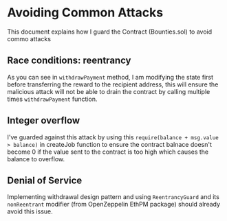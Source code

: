 # Avoiding Common Attacks
This document explains how I guard the Contract (Bounties.sol) to avoid commo attacks 

## Race conditions: reentrancy

As you can see in `withdrawPayment` method, I am modifying the state first before transferring the reward to the recipient address, this will ensure the malicious attack will not be able to drain the contract by calling multiple times `withdrawPayment` function.

## Integer overflow

I've guarded against this attack by using this `require(balance + msg.value > balance)` in createJob function to ensure the contract balnace doesn't become 0 if the value sent to the contract is too high which causes the balance to overflow.

## Denial of Service

Implementing withdrawal design pattern and using `ReentrancyGuard` and its `nonReentrant` modifier (from OpenZeppelin EthPM package) should already avoid this issue.